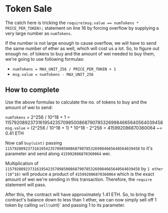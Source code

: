 # Token Sale

The catch here is tricking the `require(msg.value == numTokens * PRICE_PER_TOKEN);` statement on line 16 by forcing overflow by supplying a very large number as `numTokens`.

If the number is not large enough to cause overflow, we will have to send the same number of ether as well, which will cost us a lot.
So, to figure out enough no. of tokens to buy and the amount of wei needed to buy them, we're going to use following formulas:

- `numTokens = MAX_UNIT_256 / PRICE_PER_TOKEN + 1`
- `msg.value = numTokens - MAX_UNIT_256`

## How to complete

Use the above formulas to calculate the no. of tokens to buy and the amount of wei to send:

`numTokens` = 2^256 / 10^18 + 1 = 115792089237316195423570985008687907853269984665640564039458
`msg.value` = (2^256 / 10^18 + 1) * 10^18 - 2^256 = 415992086870360064 ~= 0.41 ETH

Now call `buy(uint)` passing `115792089237316195423570985008687907853269984665640564039458` to it's parameter and send along `415992086870360064` wei.

Multiplication of `115792089237316195423570985008687907853269984665640564039458` by `1 ether (10^18)` will produce a product of `415992086870360064` which is the exact amount of wei we're sending in this transaction. Therefore, the `require` statement will pass.

After this, the contract will have approximately 1.41 ETH. So, to bring the contract's balance down to less than 1 ether, we can now simply sell off 1 token by calling `sell(`uint)` and passing 1 to its parameter.
